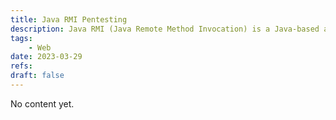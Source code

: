 ```yaml
---
title: Java RMI Pentesting
description: Java RMI (Java Remote Method Invocation) is a Java-based application programming interface (API) that enables developers to create distributed applications in which objects residing in one Java Virtual Machine (JVM) can invoke methods on objects residing in separate JVMs. It uses the port 1098, 1099.
tags:
    - Web
date: 2023-03-29
refs:
draft: false
---
```


No content yet.